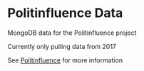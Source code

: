 # Politinfluence Data

MongoDB data for the Politinfluence project

Currently only pulling data from 2017

See [Politinfluence](https://github.com/dospunk/politinfluence) for more information
